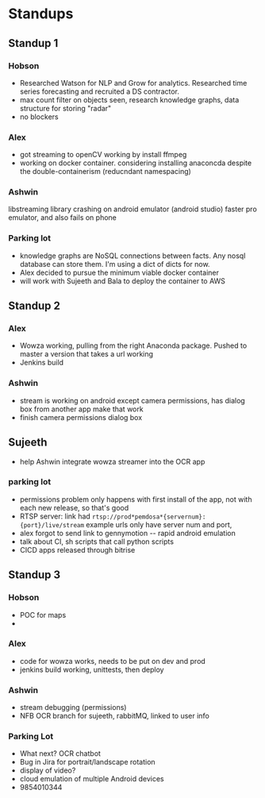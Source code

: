 # Standups

## Standup 1

### Hobson

* Researched Watson for NLP and Grow for analytics. Researched time series forecasting and recruited a DS contractor.
* max count filter on objects seen, research knowledge graphs, data structure for storing "radar"
* no blockers

### Alex

* got streaming to openCV working by install ffmpeg
* working on docker container. considering installing anaconcda despite the double-containerism (reducndant namespacing)

### Ashwin

libstreaming library crashing on android emulator (android studio) faster pro emulator, and also fails on phone

### Parking lot

* knowledge graphs are NoSQL connections between facts. Any nosql database can store them. I'm using a dict of dicts for now.
* Alex decided to pursue the minimum viable docker container
* will work with Sujeeth and Bala to deploy the container to AWS


## Standup 2

### Alex

* Wowza working, pulling from the right Anaconda package. Pushed to master a version that takes a url working
* Jenkins build

### Ashwin

* stream is working on android except camera permissions, has dialog box from another app make that work
* finish camera permissions dialog box

## Sujeeth 

* help Ashwin integrate wowza streamer into the OCR app

### parking lot

* permissions problem only happens with first install of the app, not with each new release, so that's good
* RTSP server: link had `rtsp://prod*pemdosa*{servernum}:{port}/live/stream` example urls only have server num and port, 
* alex forgot to send link to gennymotion -- rapid android emulation
* talk about CI, sh scripts that call python scripts
* CICD apps released through bitrise 


## Standup 3

### Hobson

* POC for maps
* 

### Alex

* code for wowza works, needs to be put on dev and prod
* jenkins build working, unittests, then deploy

### Ashwin

* stream debugging (permissions)
* NFB OCR branch for sujeeth, rabbitMQ, linked to user info

### Parking Lot

* What next? OCR chatbot
* Bug in Jira for portrait/landscape rotation
* display of video?
* cloud emulation of multiple Android devices
* 9854010344

